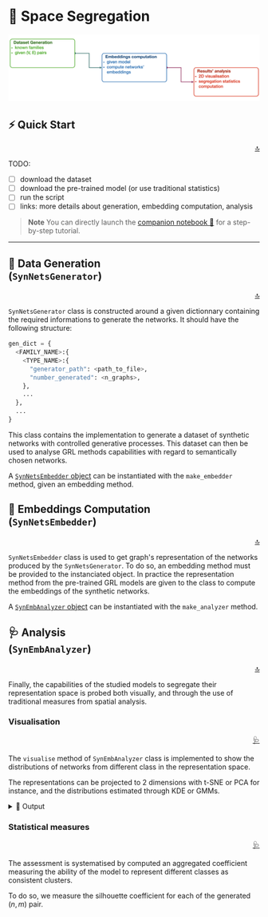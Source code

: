 <a class="anchor" id="top"></a>
# 🔭 Space Segregation

![](../illustrations/space_seg/space_seg_quick_pipe.png)

<a class="anchor" id="quick_start"></a>
## ⚡️ Quick Start
<p align="right"><a href="#top">🔝</a></p>

TODO:
- [ ] download the dataset
- [ ] download the pre-trained model (or use traditional statistics)
- [ ] run the script
- [ ] links: more details about generation, embedding computation, analysis

> **Note**
> You can directly launch the [companion notebook 🔗](../space_seg.ipynb) for a step-by-step tutorial.


---
<a class="anchor" id="data"></a>
## 💾 Data Generation <br>(`SynNetsGenerator`)
<p align="right"><a href="#top">🔝</a></p>

`SynNetsGenerator` class is constructed around a given dictionnary containing the required informations to generate the networks. It should have the following structure:
```python
gen_dict = {
  <FAMILY_NAME>:{
    <TYPE_NAME>:{
      "generator_path": <path_to_file>,
      "number_generated": <n_graphs>,
    },
    ...
  },
  ...
}
```

This class contains the implementation to generate a dataset of synthetic networks with controlled generative processes. This dataset can then be used to analyse GRL methods capabilities with regard to semantically chosen networks.

A [`SynNetsEmbedder` object](#embed) can be instantiated with the `make_embedder` method, given an embedding method.

<a class="anchor" id="embed"></a>
## 📍 Embeddings Computation <br>(`SynNetsEmbedder`)
<p align="right"><a href="#top">🔝</a></p>

`SynNetsEmbedder` class is used to get graph's representation of the networks produced by the `SynNetsGenerator`. To do so, an embedding method must be provided to the instanciated object.
In practice the representation method from the pre-trained GRL models are given to the class to compute the embeddings of the synthetic networks.

A [`SynEmbAnalyzer` object](#analysis) can be instantiated with the `make_analyzer` method.

<a class="anchor" id="analysis"></a>
## 🩺 Analysis <br>(`SynEmbAnalyzer`)
<p align="right"><a href="#top">🔝</a></p>

Finally, the capabilities of the studied models to segregate their representation space is probed both visually, and through the use of traditional measures from spatial analysis.

<a class="anchor" id="analysis_visu"></a>
### Visualisation
<p align="right"><a href="#analysis">🩺</a></p>

The `visualise` method of `SynEmbAnalyzer` class is implemented to show the distributions of networks from different class in the representation space.

The representations can be projected to 2 dimensions with t-SNE or PCA for instance, and the distributions estimated through KDE or GMMs.

<details><summary>🔮 Output</summary><br/>
<p align="center">
  <picture>
    <source media="(prefers-color-scheme: light)" srcset="../illustrations/space_seg/GrMAE_vGCN_v100_space.gif">
    <source media="(prefers-color-scheme: dark)" srcset="../illustrations/space_seg/GrMAE_vGCN_v100_space.gif">
    <img width=90% alt="Animated Space Discrimination with GraphMAE on 100-nodes networks.">
  </picture>
</p>
</details>

<a class="anchor" id="analysis_stats"></a>
### Statistical measures
<p align="right"><a href="#analysis">🩺</a></p>

The assessment is systematised by computed an aggregated coefficient measuring the ability of the model to represent different classes as consistent clusters.

To do so, we measure the silhouette coefficient for each of the generated $(n,m)$ pair.
